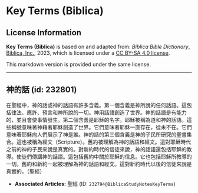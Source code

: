 # Key Terms (Biblica)

## License Information

**Key Terms (Biblica)** is based on and adapted from: _Biblica Bible Dictionary_, [Biblica, Inc.](https://www.biblica.com/), 2023, which is licensed under a [CC BY-SA 4.0 license](https://creativecommons.org/licenses/by-sa/4.0/legalcode.en).

This markdown version is provided under the same license.



--------------------------------

## 神的話 (id: 232801)

在聖經中，神的話或神的話語有許多含義。第一個含義是神所說的任何話語。這包括律法、應許、預言和神所說的一切。神用話語創造了世界。神的話語是有能力的，並且會使事情發生。第二個含義是耶穌的名字。耶穌被稱為道和神的話語。這些稱號意味著神藉著耶穌創造了世界。它們意味著耶穌一直存在，從未不在。它們意味著耶穌向人們展示了神是誰。神的話的第三個含義是神的子民所研究的聖書集合。這也被稱為經文（Scripture）。舊約被理解為神的話語和經文。這對耶穌時代之前的神的子民來說是真實的。對新約時代的信徒來說，神的話語還包括耶穌的教導。使徒們傳講神的話語。這包括舊約中關於耶穌的信息。它也包括耶穌所教導的一切。舊約和新約一起被理解為神的話語和經文。這對新約時代以後的信徒來說是真實的。（聖經）

* **Associated Articles:** 聖經 (ID: `232794@BiblicaStudyNotesKeyTerms`)

